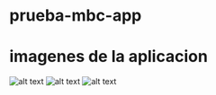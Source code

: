 # prueba-mbc-app
# imagenes de la aplicacion
![alt text](https://res.cloudinary.com/https-touristlovecolombia-com/image/upload/v1622698533/loginScreen_vjirus.png)
![alt text](https://res.cloudinary.com/https-touristlovecolombia-com/image/upload/v1622698670/recipesScreen_n95idm.png)
![alt text](https://res.cloudinary.com/https-touristlovecolombia-com/image/upload/v1622698727/recipesDetails_gtru3y.png)
